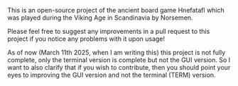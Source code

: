 
  This is an open-source project of the ancient board game Hnefatafl which was played 
  during the Viking Age in Scandinavia by Norsemen. 
  
  Please feel free to suggest any improvements in a pull request to this project if 
  you notice any problems with it upon usage!

  As of now (March 11th 2025, when I am writing this) this project is not fully complete, only the terminal
  version is complete but not the GUI version. So I want to also clarify that if you 
  wish to contribute, then you should point your eyes to improving the GUI version 
  and not the terminal (TERM) version.
